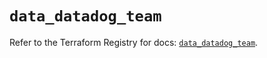 # `data_datadog_team`

Refer to the Terraform Registry for docs: [`data_datadog_team`](https://registry.terraform.io/providers/datadog/datadog/3.39.0/docs/data-sources/team).
